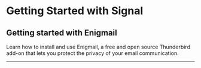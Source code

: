 # Getting Started with Signal

## Getting started with Enigmail

Learn how to install and use Enigmail, a free and open source Thunderbird add-on that lets you protect the privacy of your email communication.

***